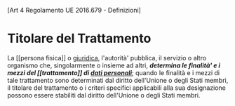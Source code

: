 [Art 4 Regolamento UE 2016.679 - Definizioni]
# Titolare del Trattamento
La [[persona fisica]] o [giuridica](<persona giuridica>), l'autorità' pubblica, il servizio o  altro organismo che, singolarmente o insieme ad altri, **_determina le finalità' e i mezzi del [[trattamento]] di [dati personali](<dato personale>)_**; quando le finalità e i mezzi di tale trattamento sono determinati dal diritto dell'Unione o degli Stati membri, il titolare del trattamento o i criteri specifici applicabili alla sua designazione possono essere stabiliti dal diritto dell'Unione o degli Stati membri.